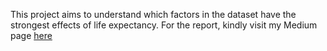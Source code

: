 This project aims to understand which factors in the dataset have the strongest effects of life expectancy. For the report, kindly visit my Medium page [here](https://medium.com/@lingostat/exploring-factors-affecting-life-expectancy-a-multiple-regression-analysis-ae92f071e535)
